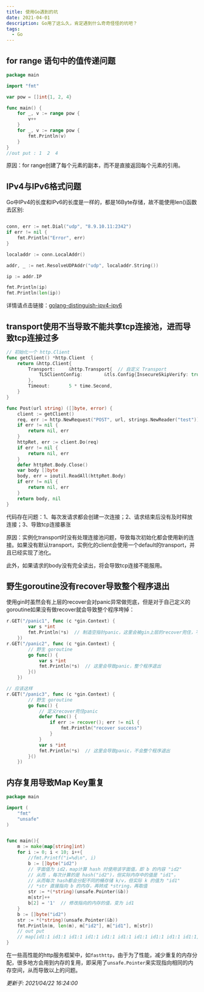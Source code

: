 ```yaml
---
title: 使用Go遇到的坑
date: 2021-04-01
description: Go用了这么久，肯定遇到什么奇奇怪怪的坑吧？
tags:
  - Go
---
```


## for range 语句中的值传递问题
```go
package main

import "fmt"

var pow = []int{1, 2, 4}

func main() {
	for _, v := range pow {
		v++
	}
	for _, v := range pow {
		fmt.Println(v)
	}
}
//out put : 1  2  4
```
原因：for range创建了每个元素的副本，而不是直接返回每个元素的引用。

## IPv4与IPv6格式问题 
Go中IPv4的长度和IPv6的长度是一样的，都是16Byte存储，故不能使用len()函数去区别:
```go

conn, err := net.Dial("udp", "8.9.10.11:2342")
if err != nil {
    fmt.Println("Error", err)
}

localaddr := conn.LocalAddr()

addr, _ := net.ResolveUDPAddr("udp", localaddr.String())

ip := addr.IP

fmt.Println(ip)
fmt.Println(len(ip))
```
详情请点击链接：[golang-distinguish-ipv4-ipv6](https://stackoverflow.com/questions/22751035/golang-distinguish-ipv4-ipv6)

## transport使用不当导致不能共享tcp连接池，进而导致tcp连接过多

```go
// 初始化一个 http.Client
func getClient() *http.Client  {
	return &http.Client{
		Transport:     &http.Transport{  // 自定义 Transport
			TLSClientConfig:        &tls.Config{InsecureSkipVerify: true},
		},
		Timeout:       5 * time.Second,
	}
}

func Post(url string) ([]byte, error) {
	client := getClient()
	req, err := http.NewRequest("POST", url, strings.NewReader("test"))
	if err != nil {
		return nil, err
	}
	httpRet, err := client.Do(req)
	if err != nil {
		return nil, err
	}
	defer httpRet.Body.Close()
	var body []byte
	body, err = ioutil.ReadAll(httpRet.Body)
	if err != nil {
		return nil, err
	}
	return body, nil
}
```
代码存在问题：1、每次发请求都会创建一次连接；2、请求结束后没有及时释放连接；3、导致tcp连接暴涨

原因：实例化transport时没有处理连接池问题，导致每次初始化都会使用新的连接。如果没有默认transport，实例化的client会使用一个default的transport，并且已经实现了池化。

此外，如果请求的body没有完全读出，将会导致tcp连接不能服用。

## 野生goroutine没有recover导致整个程序退出

使用gin时虽然会有上层的recover会对panic异常做兜底，但是对于自己定义的goroutine如果没有做recover就会导致整个程序垮掉：
```go
r.GET("/panic1", func (c *gin.Context) {
		var s *int
		fmt.Println(*s)  // 制造空指针panic，这里会被gin上层的recover兜住，不会整个程序退出
	})
r.GET("/panic2", func (c *gin.Context) {
		// 野生 goroutine
        go func() {
			var s *int
			fmt.Println(*s)  // 这里会导致panic，整个程序退出
		}()
	})

// 应该这样
r.GET("/panic3", func (c *gin.Context) {
		// 野生 goroutine
        go func() {
			// 定义recover兜住panic
			defer func() {
				if err := recover(); err != nil {
					fmt.Println("recover success")
				}
			}
			var s *int
			fmt.Println(*s)  // 这里会导致panic，不会整个程序退出
		}()
	})
```
## 内存复用导致Map Key重复

```go
package main

import (
	"fmt"
	"unsafe"
)


func main(){
	m := make(map[string]int)
	for i := 0; i < 10; i++{
		//fmt.Printf("i=%d\n", i)
		b := []byte("id2")
		// 字面值为 id2，map计算 hash 时使用该字面值，即 b 的内容 "id2"
		// 从而 ，每次计算的是 hash("id2")，但实际内存中的值是 "id1"，
		// 从而每次 hash都会分配不同的桶存储 k/v，但实际 k 的值为 "id1"
		// *str 直接指向 b 的内存，再转成 *string，再取值
		str := *(*string)(unsafe.Pointer(&b))
		m[str]++
		b[2] = '1'  // 修改指向的内存的值，变为 id1
	}
	b := []byte("id2")
	str := *(*string)(unsafe.Pointer(&b))
	fmt.Println(m, len(m), m["id2"], m["id1"], m[str])
	// out put
	// map[id1:1 id1:1 id1:1 id1:1 id1:1 id1:1 id1:1 id1:1 id1:1 id1:1] 10 0 0 0
}
```
在一些高性能的http服务框架中，如`fasthttp`，由于为了性能，减少重复的内存分配，很多地方会用到内存的复用，即采用了`unsafe.Pointer`来实现指向相同的内存空间，从而导致以上的问题。

*更新于:  2021/04/22 16:24:00*